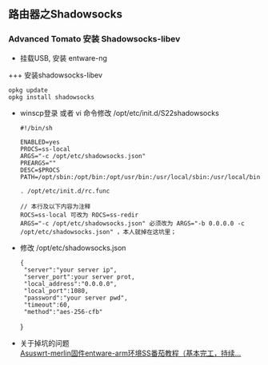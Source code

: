 ## 路由器之Shadowsocks

### Advanced Tomato 安装 Shadowsocks-libev

+ 挂载USB, 安装 entware-ng    

+++ 安装shadowsocks-libev          
      
    opkg update
    opkg install shadowsocks
     
+ winscp登录 或者 vi 命令修改 /opt/etc/init.d/S22shadowsocks              
    
      #!/bin/sh
    
      ENABLED=yes
      PROCS=ss-local
      ARGS="-c /opt/etc/shadowsocks.json"
      PREARGS=""
      DESC=$PROCS
      PATH=/opt/sbin:/opt/bin:/opt/usr/bin:/usr/local/sbin:/usr/local/bin:/usr/sbin:/usr/bin:/sbin:/bin
    
      . /opt/etc/init.d/rc.func     
    
      // 本行及以下内容为注释
      ROCS=ss-local 可改为 ROCS=ss-redir 
      ARGS="-c /opt/etc/shadowsocks.json" 必须改为 ARGS="-b 0.0.0.0 -c /opt/etc/shadowsocks.json" ，本人就掉在这坑里；
    
    
+ 修改 /opt/etc/shadowsocks.json     
   
      {
       "server":"your server ip",
       "server_port":your server prot,
       "local_address":"0.0.0.0",
       "local_port":1080,
       "password":"your server pwd",
       "timeout":60,
       "method":"aes-256-cfb"
     }
   
+ 关于掉坑的问题           
  [Asuswrt-merlin固件entware-arm环境SS番茄教程（基本完工，持续...](http://www.52asus.com/thread-1009-1-1.html)
